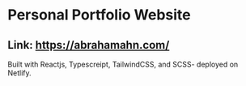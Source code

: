 # Personal Portfolio Website

## Link: <https://abrahamahn.com/>

Built with Reactjs, Typescreipt, TailwindCSS, and SCSS- deployed on Netlify.
